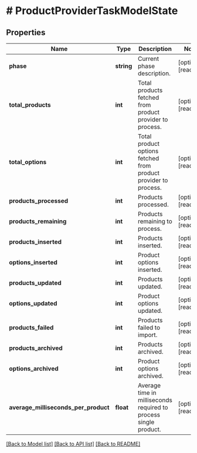 # # ProductProviderTaskModelState

## Properties

Name | Type | Description | Notes
------------ | ------------- | ------------- | -------------
**phase** | **string** | Current phase description. | [optional] [readonly]
**total_products** | **int** | Total products fetched from product provider to process. | [optional] [readonly]
**total_options** | **int** | Total product options fetched from product provider to process. | [optional] [readonly]
**products_processed** | **int** | Products processed. | [optional] [readonly]
**products_remaining** | **int** | Products remaining to process. | [optional] [readonly]
**products_inserted** | **int** | Products inserted. | [optional] [readonly]
**options_inserted** | **int** | Product options inserted. | [optional] [readonly]
**products_updated** | **int** | Products updated. | [optional] [readonly]
**options_updated** | **int** | Product options updated. | [optional] [readonly]
**products_failed** | **int** | Products failed to import. | [optional] [readonly]
**products_archived** | **int** | Products archived. | [optional] [readonly]
**options_archived** | **int** | Product options archived. | [optional] [readonly]
**average_milliseconds_per_product** | **float** | Average time in milliseconds required to process single product. | [optional] [readonly]

[[Back to Model list]](../../README.md#models) [[Back to API list]](../../README.md#endpoints) [[Back to README]](../../README.md)
